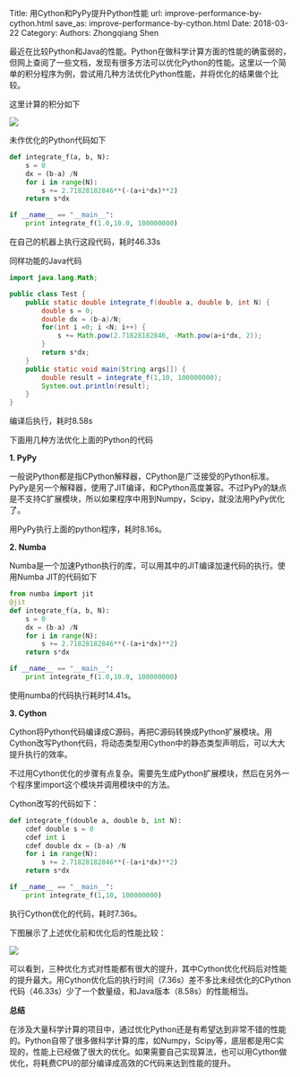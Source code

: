 Title: 用Cython和PyPy提升Python性能
url: improve-performance-by-cython.html
save_as: improve-performance-by-cython.html
Date: 2018-03-22
Category:
Authors: Zhongqiang Shen

最近在比较Python和Java的性能。Python在做科学计算方面的性能的确蛮弱的，但网上查阅了一些文档，发现有很多方法可以优化Python的性能。这里以一个简单的积分程序为例，尝试用几种方法优化Python性能，并将优化的结果做个比较。

这里计算的积分如下

![](http://www.zhihu.com/equation?tex=%5Cint_%7Ba%7D%5E%7Bb%7De%5E%7B-x%5E%7B2%7D%7D) 

未作优化的Python代码如下

```python
def integrate_f(a, b, N):
    s = 0
    dx = (b-a) /N
    for i in range(N):
        s += 2.71828182846**(-(a+i*dx)**2)
    return s*dx

if __name__ == "__main__":
    print integrate_f(1.0,10.0, 100000000)

```

在自己的机器上执行这段代码，耗时46.33s




同样功能的Java代码

```java
import java.lang.Math;

public class Test {
    public static double integrate_f(double a, double b, int N) {
        double s = 0;
        double dx = (b-a)/N;
        for(int i =0; i <N; i++) {
            s += Math.pow(2.71828182846, -Math.pow(a+i*dx, 2));
        }
        return s*dx;
    }
    public static void main(String args[]) {
        double result = integrate_f(1,10, 100000000);
        System.out.println(result);
    }
}

```

编译后执行，耗时8.58s




下面用几种方法优化上面的Python的代码

**1. PyPy**

一般说Python都是指CPython解释器，CPython是广泛接受的Python标准。PyPy是另一个解释器，使用了JIT编译，和CPython高度兼容。不过PyPy的缺点是不支持C扩展模块，所以如果程序中用到Numpy，Scipy，就没法用PyPy优化了。

用PyPy执行上面的python程序，耗时8.16s。

**2. Numba**

Numba是一个加速Python执行的库，可以用其中的JIT编译加速代码的执行。使用Numba JIT的代码如下

```python
from numba import jit
@jit
def integrate_f(a, b, N):
    s = 0
    dx = (b-a) /N
    for i in range(N):
        s += 2.71828182846**(-(a+i*dx)**2)
    return s*dx

if __name__ == "__main__":
    print integrate_f(1.0,10.0, 100000000)

```

使用numba的代码执行耗时14.41s。

**3. Cython**

Cython将Python代码编译成C源码，再把C源码转换成Python扩展模块。用Cython改写Python代码，将动态类型用Cython中的静态类型声明后，可以大大提升执行的效率。

不过用Cython优化的步骤有点复杂。需要先生成Python扩展模块，然后在另外一个程序里import这个模块并调用模块中的方法。

Cython改写的代码如下：

```python
def integrate_f(double a, double b, int N):
    cdef double s = 0
    cdef int i
    cdef double dx = (b-a) /N
    for i in range(N):
        s += 2.71828182846**(-(a+i*dx)**2)
    return s*dx

if __name__ == "__main__":
    print integrate_f(1,10, 100000000)

```

执行Cython优化的代码，耗时7.36s。




下图展示了上述优化前和优化后的性能比较：

![]({static}/images/v2-2192bca03dcb5a441ed5aece94dea038_r.jpg)

可以看到，三种优化方式对性能都有很大的提升，其中Cython优化代码后对性能的提升最大。用Cython优化后的执行时间（7.36s）差不多比未经优化的CPython代码（46.33s）少了一个数量级，和Java版本（8.58s）的性能相当。




**总结**

在涉及大量科学计算的项目中，通过优化Python还是有希望达到非常不错的性能的。Python自带了很多做科学计算的库，如Numpy，Scipy等，底层都是用C实现的，性能上已经做了很大的优化。如果需要自己实现算法，也可以用Cython做优化，将耗费CPU的部分编译成高效的C代码来达到性能的提升。

